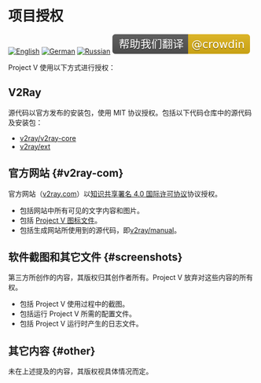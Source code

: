 # 项目授权

[![English][1]][2] [![German][3]][4] [![Russian][5]][6] [![Translate][7]][8]

[1]: ../resources/english.svg
[2]: https://www.v2ray.com/en/welcome/license.html
[3]: ../resources/german.svg
[4]: https://www.v2ray.com/de/welcome/license.html
[5]: ../resources/russian.svg
[6]: https://www.v2ray.com/ru/welcome/license.html
[7]: ../resources/lang.svg
[8]: https://crowdin.com/project/v2ray

Project V 使用以下方式进行授权：

## V2Ray

源代码以官方发布的安装包，使用 MIT 协议授权。包括以下代码仓库中的源代码及安装包：

* [v2ray/v2ray-core](https://www.github.com/v2ray/v2ray-core/)
* [v2ray/ext](https://www.github.com/v2ray/ext)

## 官方网站 {#v2ray-com}

官方网站（[v2ray.com](https://www.v2ray.com/)）以[知识共享署名 4.0 国际许可协议](https://creativecommons.org/licenses/by/4.0/deed.zh)协议授权。

* 包括网站中所有可见的文字内容和图片。
* 包括 <a href="https://www.v2ray.com/resources/v2ray_1024.png" target="_blank">Project V 图标文件</a>。
* 包括生成网站所使用到的源代码，即[v2ray/manual](https://www.github.com/v2ray/manual)。

## 软件截图和其它文件 {#screenshots}

第三方所创作的内容，其版权归其创作者所有。Project V 放弃对这些内容的所有权。

* 包括 Project V 使用过程中的截图。
* 包括运行 Project V 所需的配置文件。
* 包括 Project V 运行时产生的日志文件。

## 其它内容 {#other}

未在上述提及的内容，其版权视具体情况而定。
